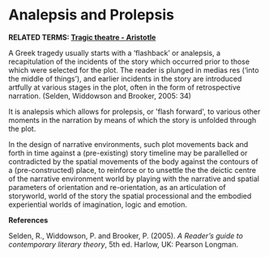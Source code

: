 # Analepsis and Prolepsis

**RELATED TERMS: [Tragic theatre - Aristotle](https://github.com/narrative-environments/CourseCompendium/blob/main/Tragic-Theatre.md)**

A Greek tragedy usually starts with a ‘flashback’ or analepsis, a recapitulation of the incidents of the story which occurred prior to those which were selected for the plot. The reader is plunged in medias res (‘into the middle of things’), and earlier incidents in the story are introduced artfully at various stages in the plot, often in the form of retrospective narration. (Selden, Widdowson and Brooker, 2005: 34)

It is analepsis which allows for prolepsis, or 'flash forward', to various other moments in the narration by means of which the story is unfolded through the plot.

In the design of narrative environments, such plot movements back and forth in time against a (pre-existing) story timeline may be parallelled or contradicted by the spatial movements of the body against the contours of a (pre-constructed) place, to reinforce or to unsettle the the deictic centre of the narrative environment world by playing with the narrative and spatial parameters of orientation and re-orientation, as an articulation of storyworld, world of the story the spatial processional and the embodied experiential worlds of imagination, logic and emotion.

**References** 

Selden, R., Widdowson, P. and Brooker, P. (2005). _A Reader’s guide to contemporary literary theory_, 5th ed. Harlow, UK: Pearson Longman.
